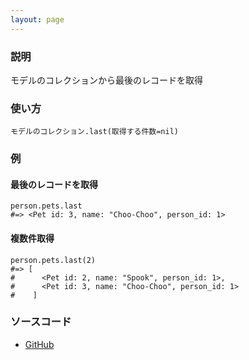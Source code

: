 ```yaml
---
layout: page
---
```


### 説明

モデルのコレクションから最後のレコードを取得

### 使い方

    モデルのコレクション.last(取得する件数=nil)

### 例

#### 最後のレコードを取得

    person.pets.last
    #=> <Pet id: 3, name: "Choo-Choo", person_id: 1>

#### 複数件取得

    person.pets.last(2)
    #=> [
    #      <Pet id: 2, name: "Spook", person_id: 1>,
    #      <Pet id: 3, name: "Choo-Choo", person_id: 1>
    #    ]

### ソースコード

- [GitHub](https://github.com/rails/rails/blob/984c3ef2775781d47efa9f541ce570daa2434a80/activerecord/lib/active_record/associations/collection_proxy.rb#L257)
